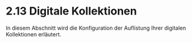 # 2.13 Digitale Kollektionen

In diesem Abschnitt wird die Konfiguration der Auflistung Ihrer digitalen Kollektionen erläutert.

